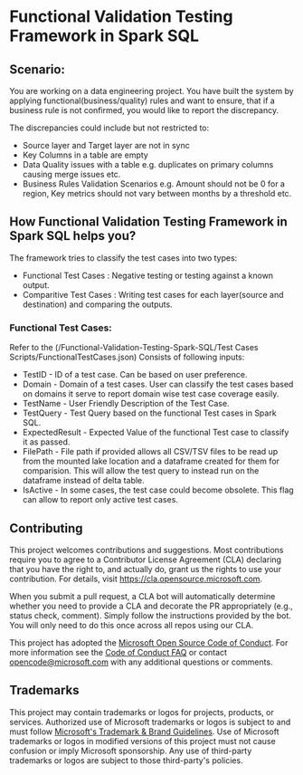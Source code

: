 # Functional Validation Testing Framework in Spark SQL

## Scenario: 
You are working on a data engineering project. You have built the system by applying functional(business/quality) rules and want to ensure, that if a business rule is not confirmed, you would like to report the discrepancy.

The discrepancies could include but not restricted to:
* Source layer and Target layer are not in sync
* Key Columns in a table are empty
* Data Quality issues with a table e.g. duplicates on primary columns causing merge issues etc.
* Business Rules Validation Scenarios e.g. Amount should not be 0 for a region, Key metrics should not vary between months by a threshold etc.

## How Functional Validation Testing Framework in Spark SQL helps you?
The framework tries to classify the test cases into two types:
* Functional Test Cases : Negative testing or testing against a known output.
* Comparitive Test Cases : Writing test cases for each layer(source and destination) and comparing the outputs.

### Functional Test Cases: 
Refer to the (/Functional-Validation-Testing-Spark-SQL/Test Cases Scripts/FunctionalTestCases.json)
Consists of following inputs:
* TestID - ID of a test case. Can be based on user preference.
* Domain - Domain of a test cases. User can classify the test cases based on domains it serve to report domain wise test case coverage easily.
* TestName - User Friendly Description of the Test Case.
* TestQuery - Test Query based on the functional Test cases in Spark SQL.
* ExpectedResult - Expected Value of the functional Test case to classify it as passed.
* FilePath - File path if provided allows all CSV/TSV files to be read up from the mounted lake location and a dataframe created for them for comparision. This will allow the test query to instead run on the dataframe instead of delta table.
* IsActive - In some cases, the test case could become obsolete. This flag can allow to report only active test cases.





## Contributing

This project welcomes contributions and suggestions.  Most contributions require you to agree to a
Contributor License Agreement (CLA) declaring that you have the right to, and actually do, grant us
the rights to use your contribution. For details, visit https://cla.opensource.microsoft.com.

When you submit a pull request, a CLA bot will automatically determine whether you need to provide
a CLA and decorate the PR appropriately (e.g., status check, comment). Simply follow the instructions
provided by the bot. You will only need to do this once across all repos using our CLA.

This project has adopted the [Microsoft Open Source Code of Conduct](https://opensource.microsoft.com/codeofconduct/).
For more information see the [Code of Conduct FAQ](https://opensource.microsoft.com/codeofconduct/faq/) or
contact [opencode@microsoft.com](mailto:opencode@microsoft.com) with any additional questions or comments.

## Trademarks

This project may contain trademarks or logos for projects, products, or services. Authorized use of Microsoft 
trademarks or logos is subject to and must follow 
[Microsoft's Trademark & Brand Guidelines](https://www.microsoft.com/en-us/legal/intellectualproperty/trademarks/usage/general).
Use of Microsoft trademarks or logos in modified versions of this project must not cause confusion or imply Microsoft sponsorship.
Any use of third-party trademarks or logos are subject to those third-party's policies.
